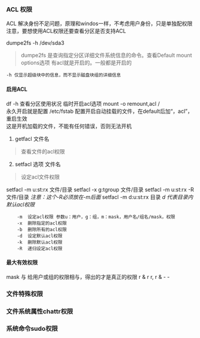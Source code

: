 ### ACL 权限
ACL 解决身份不足问题，原理和windos一样，不考虑用户身份，只是单独配权限
注意，要想使用ACL权限还要查看分区是否支持ACL

dumpe2fs -h /dev/sda3
> dumpe2fs 是查询指定分区详细文件系统信息的命令。查看Default mount options选项
> 有acl就是开启的。一般都是开启的
```
-h 仅显示超级块中的信息，而不显示磁盘块组的详细信息
```
#### 启用ACL
df -h 查看分区使用状况
临时开启acl选项 mount -o remount,acl /  
永久开启就是配置 /etc/fstab 配置开启自动挂载的文件，在default后加“，acl”，重启生效  
这是开机加载的文件，不能有任何错误，否则无法开机

1. getfacl 文件名
> 查看文件的acl权限
2. setfacl 选项 文件名
> 设定acl文件权限

setfacl -m u:st:rx 文件/目录
setfacl -x g:tgroup 文件/目录
setfacl -m u:st:rx -R 文件/目录 *注意：这个-R必须放在-m后面*
setfacl -m d:u:st:rx 目录 *d 代表目录内默认acl权限*
```
    -m  设定acl权限 参数u：用户，g：组，m：mask，用户名/组名/mask，权限
    -x  删除指定的acl权限
    -b  删除所有的acl权限
    -d  设定默认acl权限
    -k  删除默认acl权限
    -R  递归设定acl权限
```

#### 最大有效权限

mask 与 给用户或组的权限相与，得出的才是真正的权限 r & r r, r & - -


### 文件特殊权限

### 文件系统属性chattr权限

### 系统命令sudo权限